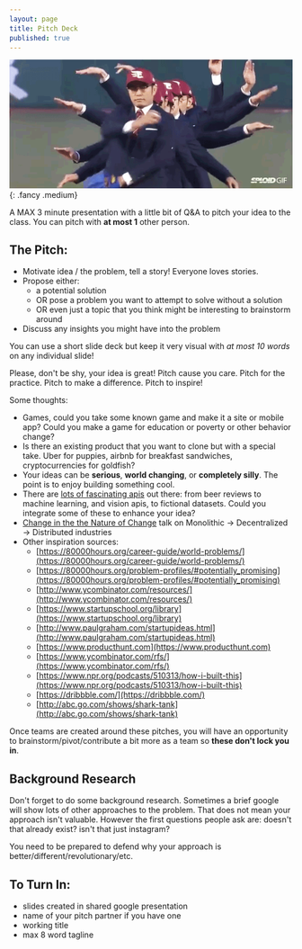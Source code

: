 ```yaml
---
layout: page
title: Pitch Deck
published: true
---
```


![](img/pitch.gif){: .fancy .medium}

A MAX 3 minute presentation with a little bit of Q&A to pitch your idea to the class. You can pitch with **at most 1** other person.

## The Pitch:

* Motivate idea / the problem, tell a story! Everyone loves stories.
* Propose either:
  * a potential solution
  * OR pose a problem you want to attempt to solve without a solution
  * OR even just a topic that you think might be interesting to brainstorm around
* Discuss any insights you might have into the problem

You can use a short slide deck but keep it very visual with *at most 10 words* on any individual slide!

Please, don't be shy, your idea is great! Pitch cause you care. Pitch for the practice. Pitch to make a difference. Pitch to inspire!

Some thoughts:
* Games, could you take some known game and make it a site or mobile app? Could you make a game for education or poverty or other behavior change?
* Is there an existing product that you want to clone but with a special take.  Uber for puppies, airbnb for breakfast sandwiches, cryptocurrencies for goldfish?
* Your ideas can be **serious**, **world changing**, or **completely silly**.  The point is to enjoy building something cool.
* There are [lots of fascinating apis](https://www.programmableweb.com/) out there: from beer reviews to machine learning, and vision apis, to fictional datasets. Could you integrate some of these to enhance your idea?
* [Change in the the Nature of Change](https://www.youtube.com/embed/AwXzt2CV7is?start=230) talk on Monolithic -> Decentralized -> Distributed industries
* Other inspiration sources:
  * [https://80000hours.org/career-guide/world-problems/](https://80000hours.org/career-guide/world-problems/)
  * [https://80000hours.org/problem-profiles/#potentially_promising](https://80000hours.org/problem-profiles/#potentially_promising)
  * [http://www.ycombinator.com/resources/](http://www.ycombinator.com/resources/)
  * [https://www.startupschool.org/library](https://www.startupschool.org/library)
  * [http://www.paulgraham.com/startupideas.html](http://www.paulgraham.com/startupideas.html)
  * [https://www.producthunt.com](https://www.producthunt.com)
  * [https://www.ycombinator.com/rfs/](https://www.ycombinator.com/rfs/)
  * [https://www.npr.org/podcasts/510313/how-i-built-this](https://www.npr.org/podcasts/510313/how-i-built-this)
  * [https://dribbble.com/](https://dribbble.com/)
  * [http://abc.go.com/shows/shark-tank](http://abc.go.com/shows/shark-tank)

 
Once teams are created around these pitches, you will have an opportunity to brainstorm/pivot/contribute a bit more as a team so **these don't lock you in**.

## Background Research

Don't forget to do some background research.  Sometimes a brief google will show lots of other approaches to the problem. That does not mean your approach isn't valuable.  However the first questions people ask are: doesn't that already exist?  isn't that just instagram?

You need to be prepared to defend why your approach is better/different/revolutionary/etc.  


## To Turn In:

* slides created in shared google presentation
* name of your pitch partner if you have one
* working title
* max 8 word tagline
